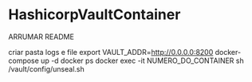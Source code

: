# HashicorpVaultContainer
ARRUMAR README

criar pasta logs e file
export VAULT_ADDR=http://0.0.0.0:8200
docker-compose up -d
docker ps
docker exec -it NUMERO_DO_CONTAINER sh /vault/config/unseal.sh
